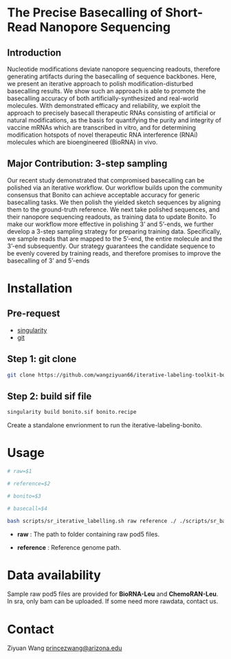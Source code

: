 # The Precise Basecalling of Short-Read Nanopore Sequencing

## Introduction

Nucleotide modifications deviate nanopore sequencing readouts, therefore generating artifacts during the basecalling of sequence backbones. Here, we present an iterative approach to polish modification-disturbed basecalling results. We show such an approach is able to promote the basecalling accuracy of both artificially-synthesized and real-world molecules. With demonstrated efficacy and reliability, we exploit the approach to precisely basecall therapeutic RNAs consisting of artificial or natural modifications, as the basis for quantifying the purity and integrity of vaccine mRNAs which are transcribed in vitro, and for determining modification hotspots of novel therapeutic RNA interference (RNAi) molecules which are bioengineered (BioRNA) in vivo.

## Major Contribution: 3-step sampling

Our recent study demonstrated that compromised basecalling can be polished via an iterative workflow. Our workflow builds upon the community consensus that Bonito can achieve acceptable accuracy for generic basecalling tasks. We then polish the yielded sketch sequences by aligning them to the ground-truth reference. We next take polished sequences, and their nanopore sequencing readouts, as training data to update Bonito. To make our workflow more effective in polishing 3’ and 5’-ends, we further develop a 3-step sampling strategy for preparing training data. Specifically, we sample reads that are mapped to the 5’-end, the entire molecule and the 3’-end subsequently. Our strategy guarantees the candidate sequence to be evenly covered by training reads, and therefore promises to improve the basecalling of 3’ and 5’-ends

# Installation

## Pre-request

+ [singularity](https://docs.sylabs.io/guides/3.0/user-guide/index.html)
+ [git](https://git-scm.com/) 

## Step 1: git clone

```bash
git clone https://github.com/wangziyuan66/iterative-labeling-toolkit-bonito
```

## Step 2: build sif file

```bash
singularity build bonito.sif bonito.recipe
```

Create a standalone envrionment to run the iterative-labeling-bonito.

# Usage

```bash
# raw=$1

# reference=$2

# bonito=$3

# basecall=$4

bash scripts/sr_iterative_labelling.sh raw reference ./ ./scripts/sr_basecall.py
```

+ **raw** : The path to folder containing raw pod5 files.

+ **reference** : Reference genome path.

# Data availability

Sample raw pod5 files are provided for **BioRNA-Leu** and **ChemoRAN-Leu**. In sra, only bam can be uploaded. If some need more rawdata, contact us. 

# Contact

Ziyuan Wang princezwang@arizona.edu
